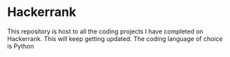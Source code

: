 # Hackerrank

This repository is host to all the coding projects I have completed on Hackerrank. This will keep getting updated. The coding language of choice is Python
